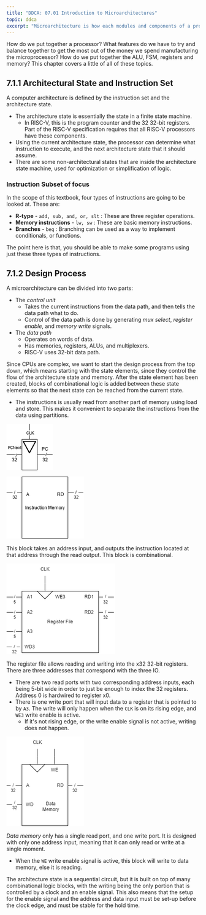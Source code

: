 ```yaml
---
title: "DDCA: 07.01 Introduction to Microarchitectures"
topic: ddca
excerpt: "Microarchitecture is how each modules and components of a processor come together and interact with each other."
---
```


How do we put together a processor? What features do we have to try and balance together to get the most out of the money we spend manufacturing the microprocessor? How do we put together the ALU, FSM, registers and memory? This chapter covers a little of all of these topics.

## 7.1.1 Architectural State and Instruction Set

A computer architecture is defined by the instruction set and the architecture state.

- The architecture state is essentially the state in a finite state machine.
  - In RISC-V, this is the program counter and the 32 32-bit registers. Part of the RISC-V specification requires that all RISC-V processors have these components.
- Using the current architecture state, the processor can determine what instruction to execute, and the next architecture state that it should assume.
- There are some non-architectural states that are inside the architecture state machine, used for optimization or simplification of logic.

### Instruction Subset of focus

In the scope of this textbook, four types of instructions are going to be looked at. These are:

- **R-type** - `add, sub, and, or, slt` : These are three register operations.
- **Memory instructions** - `lw, sw` : These are basic memory instructions.
- **Branches** - `beq` : Branching can be used as a way to implement conditionals, or functions.

The point here is that, you should be able to make some programs using just these three types of instructions.

## 7.1.2 Design Process

A microarchitecture can be divided into two parts:

- The *control unit*
  - Takes the current instructions from the data path, and then tells the data path what to do.
  - Control of the data path is done by generating *mux select*, *register enable*, and *memory write* signals.
- The *data path*
  - Operates on words of data.
  - Has memories, registers, ALUs, and multiplexers.
  - RISC-V uses 32-bit data path.

Since CPUs are complex, we want to start the design process from the top down, which means starting with the state elements, since they control the flow of the architecture state and memory. After the state element has been created, blocks of combinational logic is added between these state elements so that the next state can be reached from the current state.

- The instructions is usually read from another part of memory using load and store. This makes it convenient to separate the instructions from the data using partitions.

![Program Counter Block diagram](../../assets/logic_parts/pc.png)

![Instruction Memory](../../assets/logic_parts/instr_mem.png)

This block takes an address input, and outputs the instruction located at that address through the read output. This block is combinational.

![Register File](../../assets/logic_parts/reg_files.png)

The register file allows reading and writing into the x32 32-bit registers. There are three addresses that correspond with the three IO.

- There are two read ports with two corresponding address inputs, each being 5-bit wide in order to just be enough to index the 32 registers. Address 0 is hardwired to register x0. 
- There is one write port that will input data to a register that is pointed to by `A3`. The write will only happen when the `CLK` is on its rising edge, and `WE3` write enable is active.
  - If it's not rising edge, or the write enable signal is not active, writing does not happen. <!--This design makes a lot of sense.-->

![Data Memory](../../assets/logic_parts/data_mem.png)

*Data memory* only has a single read port, and one write port. It is designed with only one address input, meaning that it can only read or write at a single moment.

- When the `WE` write enable signal is active, this block will write to data memory, else it is reading.

The architecture state is a sequential circuit, but it is built on top of many combinational logic blocks, with the writing being the only portion that is controlled by a clock and an enable signal. This also means that the setup for the enable signal and the address and data input must be set-up before the clock edge, and must be stable for the hold time.
